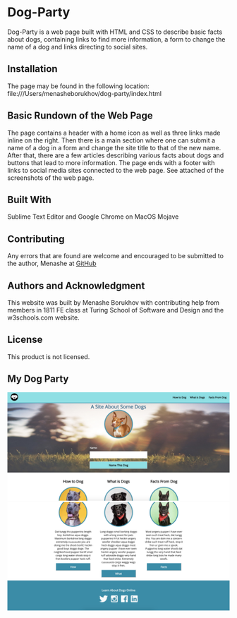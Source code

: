 # Dog-Party

Dog-Party is a web page built with HTML and CSS to describe basic facts about dogs, containing links to find more information, a form to change the name of a dog and links directing to social sites.

## Installation

The page may be found in the following location:
file:///Users/menasheborukhov/dog-party/index.html

## Basic Rundown of the Web Page
The page contains a header with a home icon as well as three links made inline on the right. Then there is a main section where one can submit a name of a dog in a form and change the site title to that of the new name. After that, there are a few articles describing various facts about dogs and buttons that lead to more information. The page ends with a footer with links to social media sites connected to the web page. See attached of the screenshots of the web page.



## Built With
Sublime Text Editor and Google Chrome on MacOS Mojave

## Contributing
Any errors that are found are welcome and encouraged to be submitted to the author, Menashe at [GitHub](https://github.com/menashe770)

## Authors and Acknowledgment
This website was built by Menashe Borukhov with contributing help from members in 1811 FE class at Turing School of Software and Design and the w3schools.com website. 

## License
This product is not licensed.


## My Dog Party
![Screenshot](dog.png)
![Screenshot](dog1.png)
